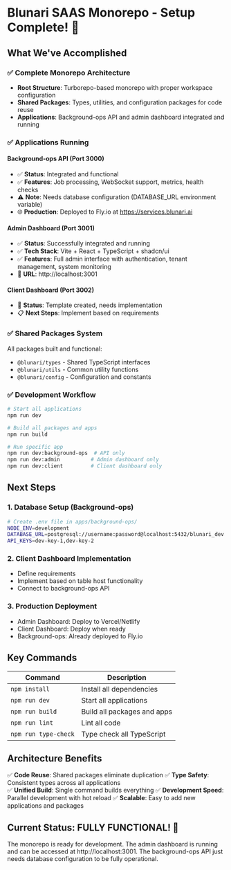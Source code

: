 # Blunari SAAS Monorepo - Setup Complete! 🎉

## What We've Accomplished

### ✅ Complete Monorepo Architecture

- **Root Structure**: Turborepo-based monorepo with proper workspace configuration
- **Shared Packages**: Types, utilities, and configuration packages for code reuse
- **Applications**: Background-ops API and admin dashboard integrated and running

### ✅ Applications Running

#### Background-ops API (Port 3000)

- ✅ **Status**: Integrated and functional
- ✅ **Features**: Job processing, WebSocket support, metrics, health checks
- ⚠️ **Note**: Needs database configuration (DATABASE_URL environment variable)
- 🌐 **Production**: Deployed to Fly.io at https://services.blunari.ai

#### Admin Dashboard (Port 3001)

- ✅ **Status**: Successfully integrated and running
- ✅ **Tech Stack**: Vite + React + TypeScript + shadcn/ui
- ✅ **Features**: Full admin interface with authentication, tenant management, system monitoring
- 🔗 **URL**: http://localhost:3001

#### Client Dashboard (Port 3002)

- 🚧 **Status**: Template created, needs implementation
- 📋 **Next Steps**: Implement based on requirements

### ✅ Shared Packages System

All packages built and functional:

- `@blunari/types` - Shared TypeScript interfaces
- `@blunari/utils` - Common utility functions
- `@blunari/config` - Configuration and constants

### ✅ Development Workflow

```bash
# Start all applications
npm run dev

# Build all packages and apps
npm run build

# Run specific app
npm run dev:background-ops  # API only
npm run dev:admin          # Admin dashboard only
npm run dev:client         # Client dashboard only
```

## Next Steps

### 1. Database Setup (Background-ops)

```bash
# Create .env file in apps/background-ops/
NODE_ENV=development
DATABASE_URL=postgresql://username:password@localhost:5432/blunari_dev
API_KEYS=dev-key-1,dev-key-2
```

### 2. Client Dashboard Implementation

- Define requirements
- Implement based on table host functionality
- Connect to background-ops API

### 3. Production Deployment

- Admin Dashboard: Deploy to Vercel/Netlify
- Client Dashboard: Deploy when ready
- Background-ops: Already deployed to Fly.io

## Key Commands

| Command              | Description                 |
| -------------------- | --------------------------- |
| `npm install`        | Install all dependencies    |
| `npm run dev`        | Start all applications      |
| `npm run build`      | Build all packages and apps |
| `npm run lint`       | Lint all code               |
| `npm run type-check` | Type check all TypeScript   |

## Architecture Benefits

✅ **Code Reuse**: Shared packages eliminate duplication
✅ **Type Safety**: Consistent types across all applications  
✅ **Unified Build**: Single command builds everything
✅ **Development Speed**: Parallel development with hot reload
✅ **Scalable**: Easy to add new applications and packages

## Current Status: FULLY FUNCTIONAL! 🚀

The monorepo is ready for development. The admin dashboard is running and can be accessed at http://localhost:3001. The background-ops API just needs database configuration to be fully operational.
